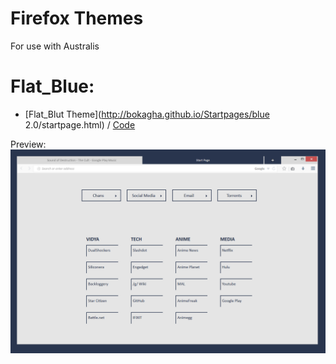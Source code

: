 # Firefox Themes
For use with Australis

Flat_Blue:
=============

- [Flat_Blut Theme](http://bokagha.github.io/Startpages/blue 2.0/startpage.html)
/  [Code]() 

Preview: 
![Alt text](/Previews/firefox-theme-preview.png)
